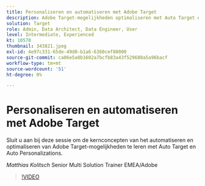 ```yaml
---
title: Personaliseren en automatiseren met Adobe Target
description: Adobe Target-mogelijkheden optimaliseren met Auto Target en Auto Personalizations
solution: Target
role: Admin, Data Architect, Data Engineer, User
level: Intermediate, Experienced
kt: 10578
thumbnail: 343821.jpeg
exl-id: 4e97c331-65de-49d0-b1a6-6360cef80000
source-git-commit: ca06e5a8b1602a7bcfb83a43f529680a5a96bacf
workflow-type: tm+mt
source-wordcount: '51'
ht-degree: 0%

---
```


# Personaliseren en automatiseren met Adobe Target

Sluit u aan bij deze sessie om de kernconcepten van het automatiseren en optimaliseren van Adobe Target-mogelijkheden te leren met Auto Target en Auto Personalizations.

*Matthias Kolitsch* Senior Multi Solution Trainer EMEA/Adobe

>[!VIDEO](https://video.tv.adobe.com/v/343821/?quality=12&learn=on)
